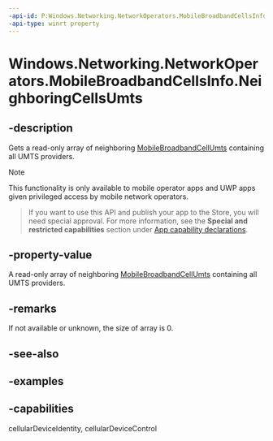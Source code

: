 ```yaml
---
-api-id: P:Windows.Networking.NetworkOperators.MobileBroadbandCellsInfo.NeighboringCellsUmts
-api-type: winrt property
---
```


<!-- Property syntax.
public IVectorView<MobileBroadbandCellUmts> NeighboringCellsUmts { get; }
-->

# Windows.Networking.NetworkOperators.MobileBroadbandCellsInfo.NeighboringCellsUmts

## -description
Gets a read-only array of neighboring [MobileBroadbandCellUmts](mobilebroadbandcellumts.md) containing all UMTS providers.

> [!NOTE]
> This functionality is only available to mobile operator apps and UWP apps given privileged access by mobile network operators.

> If you want to use this API and publish your app to the Store, you will need special approval. For more information, see the **Special and restricted capabilities** section under [App capability declarations](https://docs.microsoft.com/windows/uwp/packaging/app-capability-declarations). 

## -property-value
A read-only array of neighboring [MobileBroadbandCellUmts](mobilebroadbandcellumts.md) containing all UMTS providers.

## -remarks
If not available or unknown, the size of array is 0.
## -see-also

## -examples


## -capabilities
cellularDeviceIdentity, cellularDeviceControl
